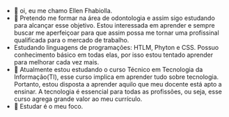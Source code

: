 - 👋 oi, eu me chamo Ellen Fhabiolla.
- 👀 Pretendo me formar na área de odontologia e assim sigo estudando para alcançar esse objetivo. Estou interessada em aprender e sempre buscar me aperfeiçoar para que assim possa me tornar uma profissinal qualificada para o mercado de trabalho.
-    Estudando linguagens de programações: HTLM, Phyton e CSS. Possuo conhecimento básico em todas elas, por isso estou tentado aprender para melhorar cada vez mais.
- 🌱 Atualmente estou estudando o curso Técnico em Tecnologia da Informação(TI), esse curso implica em aprender tudo sobre tecnologia. Portanto, estou disposta a aprender aquilo que meu docente está apto a ensinar.
    A tecnologia  é essencial para todas as profissões, ou seja, esse curso agrega grande valor ao meu currículo.
- 💞️ Estudar é o meu foco.
  

<!---
fhabiolla/fhabiolla is a ✨ special ✨ repository because its `README.md` (this file) appears on your GitHub profile.
You can click the Preview link to take a look at your changes.
--->
